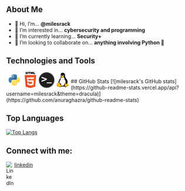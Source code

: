 
## About Me
- 👋 Hi, I’m... **@milesrack**
- 👀 I’m interested in... **cybersecurity and programming**
- 🌱 I’m currently learning... **Security+**
- 💞️ I’m looking to collaborate on... **anything involving Python 🐍**

## Technologies and Tools
<img align="left" alt="Python" width="44px" height="44px" src="https://raw.githubusercontent.com/github/explore/80688e429a7d4ef2fca1e82350fe8e3517d3494d/topics/python/python.png"/>
<img align="left" alt="HTML" width="44px" height="44px" src="https://raw.githubusercontent.com/github/explore/80688e429a7d4ef2fca1e82350fe8e3517d3494d/topics/html/html.png"/>
<img align="left" alt="Terminal" width="44px" height="44px" src="https://raw.githubusercontent.com/github/explore/d92924b1d925bb134e308bd29c9de6c302ed3beb/topics/terminal/terminal.png"/>
<img align="left" alt="Linux" width="44px" height="44px" src="https://raw.githubusercontent.com/github/explore/80688e429a7d4ef2fca1e82350fe8e3517d3494d/topics/linux/linux.png"/>
<br>
## GitHub Stats
[![milesrack's GitHub stats](https://github-readme-stats.vercel.app/api?username=milesrack&theme=dracula)](https://github.com/anuraghazra/github-readme-stats)

## Top Languages
[![Top Langs](https://github-readme-stats.vercel.app/api/top-langs/?username=milesrack&theme=dracula)](https://github.com/anuraghazra/github-readme-stats)

## Connect with me:
<img align="left" alt="LinkedIn" width="22px" src="https://cdn.jsdelivr.net/npm/simple-icons@v3/icons/linkedin.svg"/> [linkedin](https://linkedin.com/in/milesrack)
